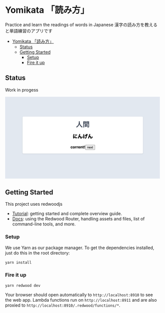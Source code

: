 # Yomikata 「読み方」
Practice and learn the readings of words in Japanese
漢字の読み方を教えると単語練習のアプリです

- [Yomikata 「読み方」](#yomikata-読み方)
  - [Status](#status)
  - [Getting Started](#getting-started)
    - [Setup](#setup)
    - [Fire it up](#fire-it-up)

## Status
Work in progess

![preview](documentation/demo-images/yomikata-preview.png)

## Getting Started
This project uses redwoodjs

- [Tutorial](https://redwoodjs.com/tutorial/welcome-to-redwood): getting started and complete overview guide.
- [Docs](https://redwoodjs.com/docs/introduction): using the Redwood Router, handling assets and files, list of command-line tools, and more.

### Setup

We use Yarn as our package manager. To get the dependencies installed, just do this in the root directory:

```terminal
yarn install
```

### Fire it up

```terminal
yarn redwood dev
```

Your browser should open automatically to `http://localhost:8910` to see the web app. Lambda functions run on `http://localhost:8911` and are also proxied to `http://localhost:8910/.redwood/functions/*`.
